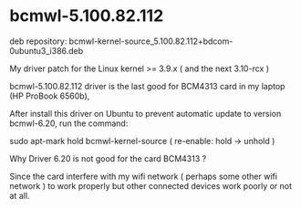 bcmwl-5.100.82.112
============

deb repository: bcmwl-kernel-source_5.100.82.112+bdcom-0ubuntu3_i386.deb

My driver patch for the Linux kernel >= 3.9.x ( and the next 3.10-rcx )

bcmwl-5.100.82.112 driver is the last good for BCM4313 card in my laptop (HP ProBook 6560b),

After install this driver on Ubuntu to prevent automatic update to version bcmwl-6.20, run the command:

sudo apt-mark hold bcmwl-kernel-source ( re-enable: hold -> unhold )

Why Driver 6.20 is not good for the card BCM4313 ?

Since the card interfere with my wifi network ( perhaps some other wifi network ) to work properly
but other connected devices work poorly or not at all.
